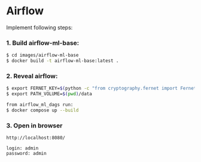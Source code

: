 # Airflow
Implement following steps:

### 1. Build airflow-ml-base:
```bash
$ cd images/airflow-ml-base
$ docker build -t airflow-ml-base:latest .
```

### 2. Reveal airflow:
```bash
$ export FERNET_KEY=$(python -c "from cryptography.fernet import Fernet; FERNET_KEY = Fernet.generate_key().decode(); print(FERNET_KEY)")
$ export PATH_VOLUME=$(pwd)/data

from airflow_ml_dags run:
$ docker compose up --build
```

### 3. Open in browser
~~~
http://localhost:8080/

login: admin
password: admin
~~~
